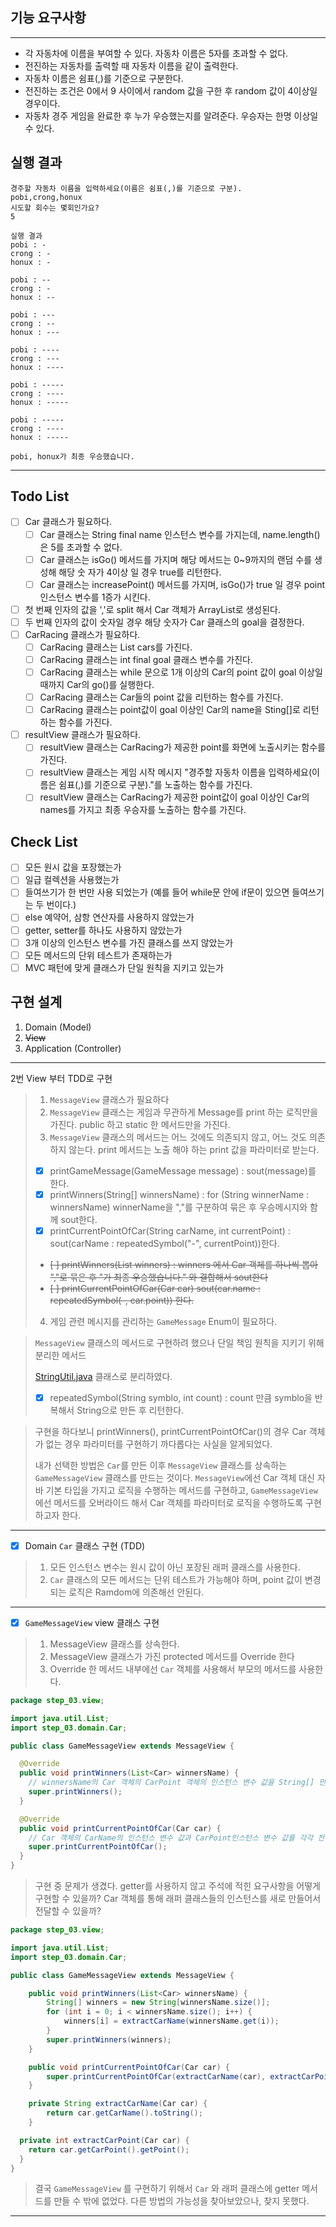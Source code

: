 ## 기능 요구사항

---

- 각 자동차에 이름을 부여할 수 있다. 자동차 이름은 5자를 초과할 수 없다.
- 전진하는 자동차를 출력할 때 자동차 이름을 같이 출력한다.
- 자동차 이름은 쉼표(,)를 기준으로 구분한다.
- 전진하는 조건은 0에서 9 사이에서 random 값을 구한 후 random 값이 4이상일 경우이다.
- 자동차 경주 게임을 완료한 후 누가 우승했는지를 알려준다. 우승자는 한명 이상일 수 있다.

## 실행 결과
```agsl
경주할 자동차 이름을 입력하세요(이름은 쉼표(,)를 기준으로 구분).
pobi,crong,honux
시도할 회수는 몇회인가요?
5

실행 결과
pobi : -
crong : -
honux : -

pobi : --
crong : -
honux : --

pobi : ---
crong : --
honux : ---

pobi : ----
crong : ---
honux : ----

pobi : -----
crong : ----
honux : -----

pobi : -----
crong : ----
honux : -----

pobi, honux가 최종 우승했습니다.
```
---

## Todo List

- [ ] Car 클래스가 필요하다.
  - [ ] Car 클래스는 String final name 인스턴스 변수를 가지는데, name.length()은 5를 초과할 수 없다.
  - [ ] Car 클래스는 isGo() 메서드를 가지며 해당 메서드는 0~9까지의 랜덤 수를 생성해 해당 숫 자가 4이상 일 경우 true를 리턴한다.
  - [ ] Car 클래스는 increasePoint() 메서드를 가지며, isGo()가 true 일 경우 point 인스턴스 변수를 1증가 시킨다.
- [ ] 첫 번째 인자의 값을 ','로 split 해서 Car 객체가 ArrayList로 생성된다.
- [ ] 두 번째 인자의 값이 숫자일 경우 해당 숫자가 Car 클래스의 goal을 결정한다.
- [ ] CarRacing 클래스가 필요하다.
  - [ ] CarRacing 클래스는 List<Car> cars를 가진다.
  - [ ] CarRacing 클래스는 int final goal 클래스 변수를 가진다.
  - [ ] CarRacing 클래스는 while 문으로 1개 이상의 Car의 point 값이 goal 이상일 때까지 Car의 go()를 실행한다.
  - [ ] CarRacing 클래스는 Car들의 point 값을 리턴하는 함수를 가진다.
  - [ ] CarRacing 클래스는 point값이 goal 이상인 Car의 name을 Sting[]로 리턴하는 함수를 가진다.
- [ ] resultView 클래스가 필요하다. 
  - [ ] resultView 클래스는 CarRacing가 제공한 point를 화면에 노출시키는 함수를 가진다.
  - [ ] resultView 클래스는 게임 시작 메시지 "경주할 자동차 이름을 입력하세요(이름은 쉼표(,)를 기준으로 구분)."를 노출하는 함수를 가진다.
  - [ ] resultView 클래스는 CarRacing가 제공한 point값이 goal 이상인 Car의 names를 가지고 최종 우승자를 노출하는 함수를 가진다.

## Check List
- [ ] 모든 원시 값을 포장했는가
- [ ] 일급 컬렉션을 사용했는가
- [ ] 들여쓰기가 한 번만 사용 되었는가 (예를 들어 while문 안에 if문이 있으면 들여쓰기는 두 번이다.)
- [ ] else 예약어, 삼항 연산자를 사용하지 않았는가
- [ ] getter, setter를 하나도 사용하지 않았는가
- [ ] 3개 이상의 인스턴스 변수를 가진 클래스를 쓰지 않았는가
- [ ] 모든 메서드의 단위 테스트가 존재하는가
- [ ] MVC 패턴에 맞게 클래스가 단일 원칙을 지키고 있는가

## 구현 설계
1. Domain (Model)
2. ~~View~~
3. Application (Controller)

---

 2번 View 부터 TDD로 구현
> 1. `MessageView` 클래스가 필요하다
> 2. `MessageView` 클래스는 게임과 무관하게 Message를 print 하는 로직만을 가진다. public 하고 static 한 메서드만을 가진다.
> 3. `MessageView` 클래스의 메서드는 어느 것에도 의존되지 않고, 어느 것도 의존하지 않는다. print 메서드는 노출 해야 하는 print 값을 파라미터로 받는다.
> - [X] printGameMessage(GameMessage message) : sout(message)를 한다.
> - [X] printWinners(String[] winnersName) : for (String winnerName : winnersName) winnerName을 ","를 구분하여 묶은 후 우승메시지와 함께 sout한다.
> - [X] printCurrentPointOfCar(String carName, int currentPoint) : sout(carName : repeatedSymbol("-", currentPoint))한다.
> - ~~[ ] printWinners(List<Car> winners) : winners 에서 Car 객체를 하나씩 뽑아 ","로 묶은 후 "가 최종 우승했습니다." 와 결합해서 sout한다~~
> - ~~[ ] printCurrentPointOfCar(Car car) sout(car.name : repeatedSymbol(-, car.point)) 한다.~~
> 4. 게임 관련 메시지를 관리하는 `GameMessage` Enum이 필요하다.

> `MessageView` 클래스의 메서드로 구현하려 했으나 단일 책임 원칙을 지키기 위해 분리한 메서드
>
> [StringUtil.java](utils%2FStringUtil.java) 클래스로 분리하였다.
> - [X] repeatedSymbol(String symblo, int count) : count 만큼 symblo을 반복해서 String으로 만든 후 리턴한다.

> 구현을 하다보니 printWinners(), printCurrentPointOfCar()의 경우 Car 객체가 없는 경우 파라미터를 구현하기 까다롭다는 사실을 알게되었다.
>
> 내가 선택한 방법은 `Car`를 만든 이후 `MessageView` 클래스를 상속하는 `GameMessageView` 클래스를 만드는 것이다. `MessageView`에선
> Car 객체 대신 자바 기본 타입을 가지고 로직을 수행하는 메서드를 구현하고, `GameMessageView` 에선 메서드를 오버라이드 해서 Car 객체를 파라미터로 로직을
> 수행하도록 구현하고자 한다.

---

- [X] Domain `Car` 클래스 구현 (TDD)

> 1. 모든 인스턴스 변수는 원시 값이 아닌 포장된 래퍼 클래스를 사용한다.
> 2. `Car` 클래스의 모든 메서드는 단위 테스트가 가능해야 하며, point 값이 변경되는 로직은 Ramdom에 의존해선 안된다.

---

-[X] `GameMessageView` view 클래스 구현

> 1. MessageView 클래스를 상속한다.
> 2. MessageView 클래스가 가진 protected 메서드를 Override 한다
> 3. Override 한 메서드 내부에선 `Car` 객체를 사용해서 부모의 메서드를 사용한다.

```java
package step_03.view;

import java.util.List;
import step_03.domain.Car;

public class GameMessageView extends MessageView {

  @Override
  public void printWinners(List<Car> winnersName) {
    // winnersName의 Car 객체의 CarPoint 객체의 인스턴스 변수 값을 String[] 만들어 전달해야 한다.
    super.printWinners();
  }

  @Override
  public void printCurrentPointOfCar(Car car) {
    // Car 객체의 CarName의 인스턴스 변수 값과 CarPoint인스턴스 변수 값를 각각 전달해야 한다.
    super.printCurrentPointOfCar();
  }
}
```

> 구현 중 문제가 생겼다. getter를 사용하지 않고 주석에 적힌 요구사항을 어떻게 구현할 수 있을까? Car 객체를 통해 래퍼 클래스들의 인스턴스를 새로 만들어서 전달할 수
> 있을까? 

```java
package step_03.view;

import java.util.List;
import step_03.domain.Car;

public class GameMessageView extends MessageView {

	public void printWinners(List<Car> winnersName) {
		String[] winners = new String[winnersName.size()];
		for (int i = 0; i < winnersName.size(); i++) {
			winners[i] = extractCarName(winnersName.get(i));
		}
		super.printWinners(winners);
	}

	public void printCurrentPointOfCar(Car car) {
		super.printCurrentPointOfCar(extractCarName(car), extractCarPoint(car));
	}

	private String extractCarName(Car car) {
		return car.getCarName().toString();
    }

  private int extractCarPoint(Car car) {
    return car.getCarPoint().getPoint();
  }
}
```

> 결국 `GameMessageView` 를 구현하기 위해서 `Car` 와 래퍼 클래스에 getter 메서드를 만들 수 밖에 없었다.
> 다른 방법의 가능성을 찾아보았으나, 찾지 못했다.

---